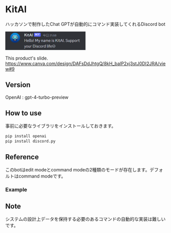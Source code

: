 # KitAI
ハッカソンで制作したChat GPTが自動的にコマンド実装してくれるDiscord bot

<img src=https://github.com/yukitakaGrid/KitAI/blob/main/img/KitAI_greed.png width="50%" />

This product's slide.
https://www.canva.com/design/DAFsDdJhtgQ/8kH_baIP2xj3stJ0DI2JRA/view#9

## Version

OpenAI : gpt-4-turbo-preview


## How to use
事前に必要なライブラリをインストールしておきます。
```
pip install openai
pip install discord.py
```


## Reference
このbotはedit modeとcommand modeの2種類のモードが存在します。デフォルトはcommand modeです。

### Example

## Note
システムの設計上データを保持する必要のあるコマンドの自動的な実装は難しいです。
